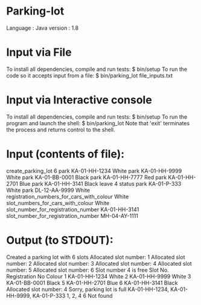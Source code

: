 # Parking-lot

Language : Java
version : 1.8 

# Input via File
To install all dependencies, compile and run tests:
$ bin/setup
To run the code so it accepts input from a file:
$ bin/parking_lot file_inputs.txt

# Input via Interactive console
To install all dependencies, compile and run tests:
$ bin/setup
To run the program and launch the shell:
$ bin/parking_lot
Note that 'exit' terminates the process and returns control to
the shell.

# Input (contents of file):
create_parking_lot 6
park KA-01-HH-1234 White
park KA-01-HH-9999 White
park KA-01-BB-0001 Black
park KA-01-HH-7777 Red
park KA-01-HH-2701 Blue
park KA-01-HH-3141 Black
leave 4
status
park KA-01-P-333 White
park DL-12-AA-9999 White
registration_numbers_for_cars_with_colour White
slot_numbers_for_cars_with_colour White
slot_number_for_registration_number KA-01-HH-3141
slot_number_for_registration_number MH-04-AY-1111

# Output (to STDOUT):
Created a parking lot with 6 slots
Allocated slot number: 1
Allocated slot number: 2
Allocated slot number: 3
Allocated slot number: 4
Allocated slot number: 5
Allocated slot number: 6
Slot number 4 is free
Slot No. Registration No
Colour
1
KA-01-HH-1234
White
2
KA-01-HH-9999
White
3
KA-01-BB-0001
Black
5
KA-01-HH-2701
Blue
6
KA-01-HH-3141
Black
Allocated slot number: 4
Sorry, parking lot is full
KA-01-HH-1234, KA-01-HH-9999, KA-01-P-333
1, 2, 4
6
Not found
